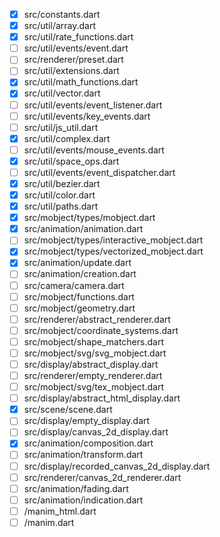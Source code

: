 - [x] src/constants.dart
- [x] src/util/array.dart
- [x] src/util/rate_functions.dart
- [ ] src/util/events/event.dart
- [ ] src/renderer/preset.dart
- [ ] src/util/extensions.dart
- [x] src/util/math_functions.dart
- [x] src/util/vector.dart
- [ ] src/util/events/event_listener.dart
- [ ] src/util/events/key_events.dart
- [ ] src/util/js_util.dart
- [x] src/util/complex.dart
- [ ] src/util/events/mouse_events.dart
- [x] src/util/space_ops.dart
- [ ] src/util/events/event_dispatcher.dart
- [x] src/util/bezier.dart
- [x] src/util/color.dart
- [x] src/util/paths.dart
- [x] src/mobject/types/mobject.dart
- [x] src/animation/animation.dart
- [ ] src/mobject/types/interactive_mobject.dart
- [x] src/mobject/types/vectorized_mobject.dart
- [x] src/animation/update.dart
- [ ] src/animation/creation.dart
- [ ] src/camera/camera.dart
- [ ] src/mobject/functions.dart
- [ ] src/mobject/geometry.dart
- [ ] src/renderer/abstract_renderer.dart
- [ ] src/mobject/coordinate_systems.dart
- [ ] src/mobject/shape_matchers.dart
- [ ] src/mobject/svg/svg_mobject.dart
- [ ] src/display/abstract_display.dart
- [ ] src/renderer/empty_renderer.dart
- [ ] src/mobject/svg/tex_mobject.dart
- [ ] src/display/abstract_html_display.dart
- [x] src/scene/scene.dart
- [ ] src/display/empty_display.dart
- [ ] src/display/canvas_2d_display.dart
- [x] src/animation/composition.dart
- [ ] src/animation/transform.dart
- [ ] src/display/recorded_canvas_2d_display.dart
- [ ] src/renderer/canvas_2d_renderer.dart
- [ ] src/animation/fading.dart
- [ ] src/animation/indication.dart
- [ ] /manim_html.dart
- [ ] /manim.dart
